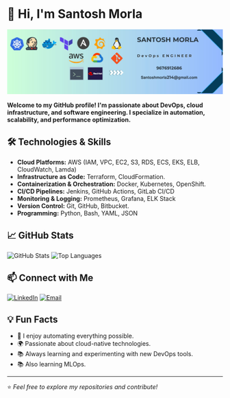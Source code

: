 # 👋 Hi, I'm Santosh Morla

![Profile Banner](https://github.com/SantoshMorla/SantoshMorla/blob/main/santosh.jpeg?raw=true)

<b>Welcome to my GitHub profile! I'm passionate about DevOps, cloud infrastructure, and software engineering. I specialize in automation, scalability, and performance optimization.</b>

## 🛠️ Technologies & Skills

- **Cloud Platforms:** AWS (IAM, VPC, EC2, S3, RDS, ECS, EKS, ELB, CloudWatch, Lamda)
- **Infrastructure as Code:** Terraform, CloudFormation.
- **Containerization & Orchestration:** Docker, Kubernetes, OpenShift.
- **CI/CD Pipelines:** Jenkins, GitHub Actions, GitLab CI/CD
- **Monitoring & Logging:** Prometheus, Grafana, ELK Stack
- **Version Control:** Git, GitHub, Bitbucket.
- **Programming:** Python, Bash, YAML, JSON

## 📈 GitHub Stats

![GitHub Stats](https://github-readme-stats.vercel.app/api?username=santoshmorla&show_icons=true&theme=radical)
![Top Languages](https://github-readme-stats.vercel.app/api/top-langs/?username=santoshmorla&layout=compact&theme=radical)

## 📫 Connect with Me

[![LinkedIn](https://img.shields.io/badge/LinkedIn-0077B5?style=for-the-badge&logo=linkedin&logoColor=white)](https://www.linkedin.com/in/santosh-m-devops/)
[![Email](https://img.shields.io/badge/Email-D14836?style=for-the-badge&logo=gmail&logoColor=white)](santoshmorla214@gmail.com)

## 💡 Fun Facts

- 🚀 I enjoy automating everything possible.
- 🌍 Passionate about cloud-native technologies.
- 📚 Always learning and experimenting with new DevOps tools.
- 📚 Also learning MLOps.

---

⭐️ *Feel free to explore my repositories and contribute!*  
